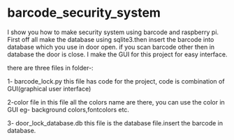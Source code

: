 # barcode_security_system

I show you how to make security system using barcode and raspberry pi. First off all make the database using sqlite3.then insert the barcode into database which you use in door open. if you scan barcode other then in database the door is close. I make the GUI for this project for easy interface. 
 
there are three files in folder-:

1- barcode_lock.py
    this file has code for the project, code is combination of GUI(graphical user interface)
    
2-color file
   in this file all the colors name are there, you can use the color in GUI eg- background colors,fontcolors etc.
   
3- door_lock_database.db
   this file is the database file.insert the barcode in database.
